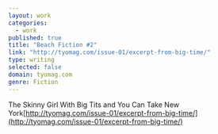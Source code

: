 ```yaml
---
layout: work
categories: 
  - work
published: true
title: "Beach Fiction #2"
link: "http://tyomag.com/issue-01/excerpt-from-big-time/"
type: writing
selected: false
domain: tyomag.com
genre: Fiction
---
```


The Skinny Girl With Big Tits and You Can Take New York[http://tyomag.com/issue-01/excerpt-from-big-time/](http://tyomag.com/issue-01/excerpt-from-big-time/)